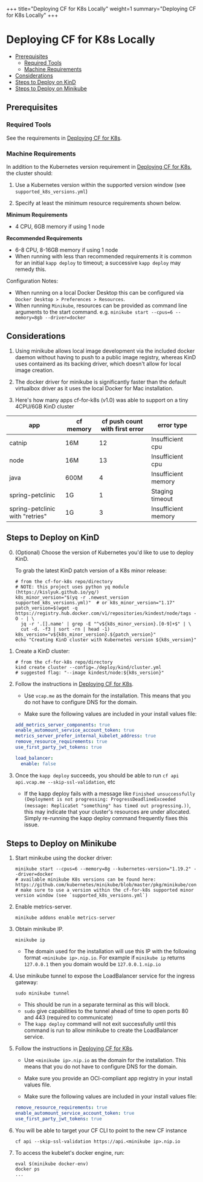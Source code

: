 +++
title="Deploying CF for K8s Locally"
weight=1
summary="Deploying CF for K8s Locally"
+++

# Deploying CF for K8s Locally

- [Prerequisites](#prerequisites)
  * [Required Tools](#required-tools)
  * [Machine Requirements](#machine-requirements)
- [Considerations](#considerations)
- [Steps to Deploy on KinD](#steps-to-deploy-on-kind)
- [Steps to Deploy on Minikube](#steps-to-deploy-on-minikube)

## Prerequisites

### Required Tools

See the requirements in [Deploying CF for K8s](/docs/deploying/#required-tools).

### Machine Requirements

In addition to the Kubernetes version requirement in [Deploying CF for K8s](/docs/deploying/#kubernetes-cluster-requirements), the cluster should:

1) Use a Kubernetes version within the supported version window (see `supported_k8s_versions.yml`)

2) Specify at least the minimum resource requirements shown below.

**Minimum Requirements**

- 4 CPU, 6GB memory if using 1 node

**Recommended Requirements**

- 6-8 CPU, 8-16GB memory if using 1 node
- When running with less than recommended requirements it is common for an initial `kapp deploy` to timeout; a successive `kapp deploy` may remedy this.

Configuration Notes:
- When running on a local Docker Desktop this can be configured via `Docker Desktop > Preferences > Resources`.
- When running `Minikube`, resources can be provided as command line arguments to the start command. e.g. `minikube start --cpus=6 --memory=8gb --driver=docker`

## Considerations

1. Using minikube allows local image development via the included docker daemon
   without having to push to a public image registry, whereas KinD uses
   containerd as its backing driver, which doesn't allow for local image
   creation.

1. The docker driver for minikube is significantly faster than the default
   virtualbox driver as it uses the local Docker for Mac installation.

1. Here's how many apps cf-for-k8s (v1.0) was able to support on a tiny 4CPU/6GB KinD cluster

| **app**    | **cf memory** | **cf push count with first error** | **error type**       |
| ------ | --------- | ------------------------------ | ---------------- |
| catnip | 16M       | 12                             | Insufficient cpu |
| node | 16M       | 13                             | Insufficient cpu |
| java | 600M       | 4                             | Insufficient memory |
| spring-petclinic | 1G       | 1                             | Staging timeout |
| spring-petclinic with "retries" | 1G       | 3                             | Insufficient memory |

## Steps to Deploy on KinD

0. (Optional) Choose the version of Kubernetes you'd like to use to deploy KinD.

   To grab the latest KinD patch version of a K8s minor release:

   ```console
   # from the cf-for-k8s repo/directory
   # NOTE: this project uses python yq module (https://kislyuk.github.io/yq/)
   k8s_minor_version="$(yq -r .newest_version supported_k8s_versions.yml)"  # or k8s_minor_version="1.17"
   patch_version=$(wget -q https://registry.hub.docker.com/v1/repositories/kindest/node/tags -O - | \
     jq -r '.[].name' | grep -E "^v${k8s_minor_version}.[0-9]+$" | \
     cut -d. -f3 | sort -rn | head -1)
   k8s_version="v${k8s_minor_version}.${patch_version}"
   echo "Creating KinD cluster with Kubernetes version ${k8s_version}"
   ```

1. Create a KinD cluster:

   ```console
   # from the cf-for-k8s repo/directory
   kind create cluster --config=./deploy/kind/cluster.yml
   # suggested flag: "--image kindest/node:${k8s_version}"
   ```

2. Follow the instructions in [Deploying CF for K8s](/docs/deploying/).

   - Use `vcap.me` as the domain for the installation. This means that you do not have to
     configure DNS for the domain.

   - Make sure the following values are included in your install values file:
   ```yaml
   add_metrics_server_components: true
   enable_automount_service_account_token: true
   metrics_server_prefer_internal_kubelet_address: true
   remove_resource_requirements: true
   use_first_party_jwt_tokens: true
   
   load_balancer:
     enable: false
   ```

3. Once the `kapp deploy` succeeds, you should be able to run `cf api api.vcap.me --skip-ssl-validation`, etc

   * If the kapp deploy fails with a message like `Finished unsuccessfully (Deployment is not progressing: ProgressDeadlineExceeded (message: ReplicaSet "something" has timed out progressing.))`, this may indicate that your cluster's resources are under allocated. Simply re-running the kapp deploy command frequently fixes this issue.

## Steps to Deploy on Minikube

1. Start minikube using the docker driver:

   ```console
   minikube start --cpus=6 --memory=8g --kubernetes-version="1.19.2" --driver=docker
   # available minikube K8s versions can be found here: https://github.com/kubernetes/minikube/blob/master/pkg/minikube/constants/constants.go
   # make sure to use a version within the cf-for-k8s supported minor version window (see `supported_k8s_versions.yml`)
   ```

1. Enable metrics-server.

   ```console
   minikube addons enable metrics-server
   ```

1. Obtain minikube IP.

   ```console
   minikube ip
   ```

   - The domain used for the installation will use this IP with the following format `<minikube ip>.nip.io`.  For example if `minikube ip` returns `127.0.0.1` then you domain would be `127.0.0.1.nip.io`

1. Use minikube tunnel to expose the LoadBalancer service for the ingress
   gateway:

   ```console
   sudo minikube tunnel
   ```

   - This should be run in a separate terminal as this will block.
   - `sudo` give capabilities to the tunnel ahead of time to open ports 80 and 443 (required to communicate)
   - The `kapp deploy` command will not exit successfully until this command is
     run to allow minikube to create the LoadBalancer service.

1. Follow the instructions in [Deploying CF for K8s](/docs/deploying/).

   - Use `<minikube ip>.nip.io` as the domain for the installation. This means that you do not have to
     configure DNS for the domain.

   - Make sure you provide an OCI-compliant app registry in your install values file.

   - Make sure the following values are included in your install values file:
   ```yaml
   remove_resource_requirements: true
   enable_automount_service_account_token: true
   use_first_party_jwt_tokens: true
   ```

1. You will be able to target your CF CLI to point to the new CF instance

   ```console
   cf api --skip-ssl-validation https://api.<minikube ip>.nip.io
   ```

1. To access the kubelet's docker engine, run:

   ```console
   eval $(minikube docker-env)
   docker ps
   ...
   ```
